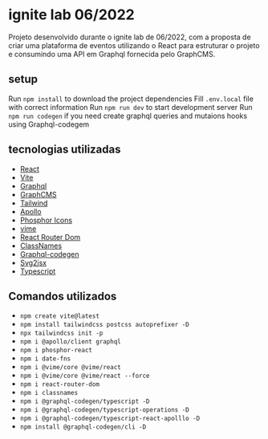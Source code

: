 # ignite lab 06/2022

Projeto desenvolvido durante o ignite lab de 06/2022, com a proposta de criar uma plataforma de eventos utilizando o React para estruturar o projeto e consumindo uma API em Graphql fornecida pelo GraphCMS.

## setup

Run `npm install` to download the project dependencies
Fill `.env.local` file with correct information
Run `npm run dev` to start development server
Run `npm run codegen` if you need create graphql queries and mutaions hooks using Graphql-codegem
## tecnologias utilizadas

- [React](https://reactjs.org/)
- [Vite](https://vitejs.dev/)
- [Graphql](https://graphql.org/)
- [GraphCMS](https://graphcms.com/)
- [Tailwind](https://tailwindcss.com/)
- [Apollo](https://www.apollographql.com/)
- [Phosphor Icons](https://phosphoricons.com/)
- [vime](https://vimejs.com/)
- [React Router Dom](https://reactrouter.com/)
- [ClassNames](https://www.npmjs.com/package/classnames)
- [Graphql-codegen](https://www.graphql-code-generator.com/)
- [Svg2jsx](https://svg2jsx.com/)
- [Typescript](https://www.typescriptlang.org/)

## Comandos utilizados

- `npm create vite@latest`
- `npm install tailwindcss postcss autoprefixer -D`
- `npx tailwindcss init -p`
- `npm i @apollo/client graphql`
- `npm i phosphor-react`
- `npm i date-fns`
- `npm i @vime/core @vime/react`
- `npm i @vime/core @vime/react --force`
- `npm i react-router-dom`
- `npm i classnames`
- `npm i @graphql-codegen/typescript -D`
- `npm i @graphql-codegen/typescript-operations -D`
- `npm i @graphql-codegen/typescript-react-apolllo -D`
- `npm install @graphql-codegen/cli -D`